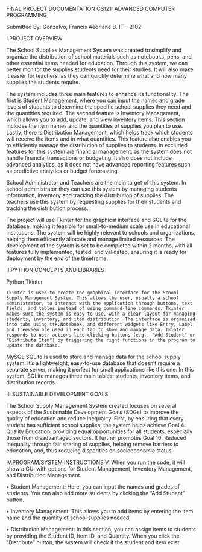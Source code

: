 




FINAL PROJECT DOCUMENTATION
CS121: ADVANCED COMPUTER PROGRAMMING







Submitted By:
Gonzalvo, Francis Aedriane B.
IT – 2102


















I.PROJECT OVERVIEW

The School Supplies Management System was created to simplify and organize the distribution of school materials such as notebooks, pens, and other essential items needed for education. Through this system, we can better monitor the supplies students need for their studies. It will also make it easier for teachers, as they can quickly determine what and how many supplies the students require.

The system includes three main features to enhance its functionality. The first is Student Management, where you can input the names and grade levels of students to determine the specific school supplies they need and the quantities required. The second feature is Inventory Management, which allows you to add, update, and view inventory items. This section includes the item names and the quantities of supplies you plan to use. Lastly, there is Distribution Management, which helps track which students will receive the items and in what quantities. This feature also enables you to efficiently manage the distribution of supplies to students. In excluded features  for this system are financial management, as the system does not handle financial transactions or budgeting. It also does not include advanced analytics, as it does not have advanced reporting features such as predictive analytics or budget forecasting.

School Administrator  and Teachers are the main target of this system. In school administrator they can use this system by managing students information, inventory and tracking the distribution of supplies. The teachers use this system by requesting supplies for their students and tracking the distribution process. 

The project will use Tkinter for the graphical interface and SQLite for the database, making it feasible for small-to-medium scale use in educational institutions. The system will be highly relevant to schools and organizations, helping them efficiently allocate and manage limited resources. The development of the system is set to be completed within 2 months, with all features fully implemented, tested, and validated, ensuring it is ready for deployment by the end of the timeframe.















II.PYTHON CONCEPTS AND LIBRARIES


Python Tkinter
	
    Tkinter is used to create the graphical interface for the School Supply Management System. This allows the user, usually a school administrator, to interact with the application through buttons, text fields, and tables instead of using command-line commands. Tkinter makes sure the system is easy to use, with a clear layout for managing students, inventory, and item distribution. The interface is organized into tabs using ttk.Notebook, and different widgets like Entry, Label, and Treeview are used in each tab to show and manage data. Tkinter responds to user actions like clicking buttons (e.g., "Add Student" or "Distribute Item") by triggering the right functions in the program to update the database.

MySQL
SQLite is used to store and manage data for the school supply system. It’s a lightweight, easy-to-use database that doesn’t require a separate server, making it perfect for small applications like this one. In this system, SQLite manages three main tables: students, inventory items, and distribution records.




























III.SUSTAINABLE DEVELOPMENT GOALS

The School Supply Management System created focuses on several aspects of the Sustainable Development Goals (SDGs) to improve the quality of education and reduce inequality. First, by ensuring that every student has sufficient school supplies, the system helps achieve Goal 4: Quality Education, providing equal opportunities for all students, especially those from disadvantaged sectors. It further promotes Goal 10: Reduced Inequality through fair sharing of supplies, helping remove barriers to education, and, thus reducing disparities on socioeconomic status.


IV.PROGRAM/SYSTEM INSTRUCTIONS
V.
When you run the code, it will show a GUI with options for Student Management, Inventory Management, and Distribution Management.

• Student Management: Here, you can input the names and grades of students. You can also add more students by clicking the “Add Student” button.

• Inventory Management: This allows you to add items by entering the item name and the quantity of school supplies needed.

• Distribution Management: In this section, you can assign items to students by providing the Student ID, Item ID, and Quantity. When you click the “Distribute” button, the system will check if the student and item exist.
